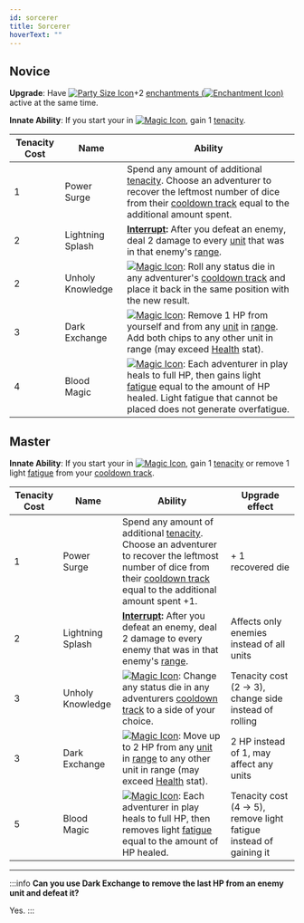 ```yaml
---
id: sorcerer
title: Sorcerer
hoverText: ""
---
```


## Novice

**Upgrade**: Have [<img src="/icons/party-size.svg" alt="Party Size Icon" className="icon-svg" />](/docs/glossary/party-size)+2 [enchantments (<img src="/icons/enchantment.svg" alt="Enchantment Icon" className="icon-svg" />)](/docs/adventurer/items/types/enchantment) active at the same time.

**Innate Ability**: If you start your in [<img src="/icons/magic.svg" alt="Magic Icon" className="icon-svg" />](/docs/battles/battle-forms/magic), gain 1 [tenacity](/docs/glossary/tenacity).

| Tenacity Cost | Name             | Ability                                                                                                                                                                                                                                                                                                             |
| ------------- | ---------------- | ------------------------------------------------------------------------------------------------------------------------------------------------------------------------------------------------------------------------------------------------------------------------------------------------------------------- |
| 1             | Power Surge      | Spend any amount of additional [tenacity](/docs/glossary/tenacity). Choose an adventurer to recover the leftmost number of dice from their [cooldown track](/docs/glossary/cooldown-track) equal to the additional amount spent.                                                                                    |
| 2             | Lightning Splash | **[Interrupt](/docs/glossary/interrupt):** After you defeat an enemy, deal 2 damage to every [unit](/docs/glossary/unit) that was in that enemy's [range](/docs/glossary/range).                                                                                                                                    |
| 2             | Unholy Knowledge | [<img src="/icons/magic.svg" alt="Magic Icon" className="icon-svg" />](/docs/battles/battle-forms/magic): Roll any status die in any adventurer's [cooldown track](/docs/glossary/cooldown-track) and place it back in the same position with the new result.                                                       |
| 3             | Dark Exchange    | [<img src="/icons/magic.svg" alt="Magic Icon" className="icon-svg" />](/docs/battles/battle-forms/magic): Remove 1 HP from yourself and from any [unit](/docs/glossary/unit) in [range](/docs/glossary/range). Add both chips to any other unit in range (may exceed [Health](/docs/adventurer/stats/health) stat). |
| 4             | Blood Magic      | [<img src="/icons/magic.svg" alt="Magic Icon" className="icon-svg" />](/docs/battles/battle-forms/magic): Each adventurer in play heals to full HP, then gains light [fatigue](/docs/glossary/fatigue) equal to the amount of HP healed. Light fatigue that cannot be placed does not generate overfatigue.         |

## Master

**Innate Ability**: If you start your in [<img src="/icons/magic.svg" alt="Magic Icon" className="icon-svg" />](/docs/battles/battle-forms/magic), gain 1 [tenacity](/docs/glossary/tenacity) or remove 1 light [fatigue](/docs/glossary/fatigue) from your [cooldown track](/docs/glossary/cooldown-track).

| Tenacity Cost | Name             | Ability                                                                                                                                                                                                                                                                               | Upgrade effect                                                    |
| ------------- | ---------------- | ------------------------------------------------------------------------------------------------------------------------------------------------------------------------------------------------------------------------------------------------------------------------------------- | ----------------------------------------------------------------- |
| 1             | Power Surge      | Spend any amount of additional [tenacity](/docs/glossary/tenacity). Choose an adventurer to recover the leftmost number of dice from their [cooldown track](/docs/glossary/cooldown-track) equal to the additional amount spent +1.                                                   | + 1 recovered die                                                 |
| 2             | Lightning Splash | **[Interrupt](/docs/glossary/interrupt):** After you defeat an enemy, deal 2 damage to every enemy that was in that enemy's [range](/docs/glossary/range).                                                                                                                            | Affects only enemies instead of all units                         |
| 3             | Unholy Knowledge | [<img src="/icons/magic.svg" alt="Magic Icon" className="icon-svg" />](/docs/battles/battle-forms/magic): Change any status die in any adventurers [cooldown track](/docs/glossary/cooldown-track) to a side of your choice.                                                          | Tenacity cost (2 → 3), change side instead of rolling             |
| 3             | Dark Exchange    | [<img src="/icons/magic.svg" alt="Magic Icon" className="icon-svg" />](/docs/battles/battle-forms/magic): Move up to 2 HP from any [unit](/docs/glossary/unit) in [range](/docs/glossary/range) to any other unit in range (may exceed [Health](/docs/adventurer/stats/health) stat). | 2 HP instead of 1, may affect any units                           |
| 5             | Blood Magic      | [<img src="/icons/magic.svg" alt="Magic Icon" className="icon-svg" />](/docs/battles/battle-forms/magic): Each adventurer in play heals to full HP, then removes light [fatigue](/docs/glossary/fatigue) equal to the amount of HP healed.                                            | Tenacity cost (4 → 5), remove light fatigue instead of gaining it |

---

:::info
**Can you use Dark Exchange to remove the last HP from an enemy unit and defeat it?**

Yes.
:::
